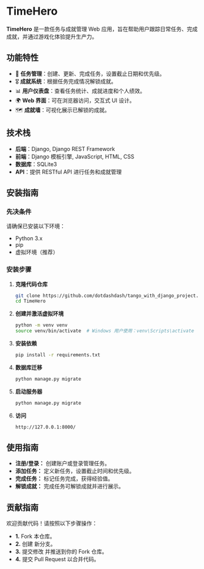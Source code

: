 # TimeHero

**TimeHero** 是一款任务与成就管理 Web 应用，旨在帮助用户跟踪日常任务、完成成就，并通过游戏化体验提升生产力。

## 功能特性

- 📝 **任务管理**：创建、更新、完成任务，设置截止日期和优先级。
- 🎖️ **成就系统**：根据任务完成情况解锁成就。
- 📊 **用户仪表盘**：查看任务统计、成就进度和个人绩效。
- 🌍 **Web 界面**：可在浏览器访问，交互式 UI 设计。
- 🗺️ **成就墙**：可视化展示已解锁的成就。

## 技术栈

- **后端**：Django, Django REST Framework
- **前端**：Django 模板引擎, JavaScript, HTML, CSS
- **数据库**：SQLite3
- **API**：提供 RESTful API 进行任务和成就管理

## 安装指南

### 先决条件
请确保已安装以下环境：
- Python 3.x
- pip
- 虚拟环境（推荐）

### 安装步骤

1. **克隆代码仓库**
   ```sh
   git clone https://github.com/dotdashdash/tango_with_django_project.git
   cd TimeHero
2. **创建并激活虚拟环境**
   ```sh
   python -m venv venv
   source venv/bin/activate  # Windows 用户使用：venv\Scripts\activate
3. **安装依赖**
   ```sh
   pip install -r requirements.txt
4. **数据库迁移**
   ```sh
   python manage.py migrate
5. **启动服务器**
   ```sh
   python manage.py migrate
6. **访问**
   ```sh
   http://127.0.0.1:8000/
## 使用指南
- **注册/登录：** 创建账户或登录管理任务。
- **添加任务：** 定义新任务，设置截止时间和优先级。
- **完成任务：** 标记任务完成，获得经验值。
- **解锁成就：** 完成任务可解锁成就并进行展示。
## 贡献指南
欢迎贡献代码！请按照以下步骤操作：

- **1.** Fork 本仓库。
- **2.** 创建 新分支。
- **3.** 提交修改 并推送到你的 Fork 仓库。
- **4.** 提交 Pull Request 以合并代码。
